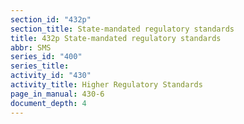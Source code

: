 ```yaml
---
section_id: "432p"
section_title: State-mandated regulatory standards
title: 432p State-mandated regulatory standards
abbr: SMS
series_id: "400"
series_title: 
activity_id: "430"
activity_title: Higher Regulatory Standards
page_in_manual: 430-6
document_depth: 4
---
```

